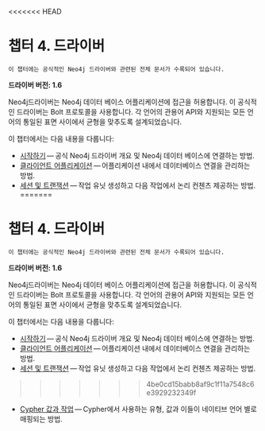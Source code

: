 <<<<<<< HEAD
# 챕터 4. 드라이버

```
이 챕터에는 공식적인 Neo4j 드라이버와 관련된 전체 문서가 수록되어 있습니다.  
```

**드라이버 버전: 1.6**


Neo4j드라이버는 Neo4j 데이터 베이스 어플리케이션에 접근을 허용합니다. 이 공식적인 드라이버는 Bolt 프로토콜을 사용합니다. 각 언어의 관용어 API와 지원되는 모든 언어의 통일된 표면 사이에서 균형을 맞추도록 설계되었습니다.

이 챕터에서는 다음 내용을 다룹니다:

+ [시작하기](./get-started.md) — 공식 Neo4j 드라이버 개요 및 Neo4j 데이터 베이스에 연결하는 방법.
+ [클라이언트 어플리케이션](./client-applications.md) — 어플리케이션 내에서 데이터베이스 연결을 관리하는 방법.
+ [세션 및 트랜잭션](./sessions-transactions.md) — 작업 유닛 생성하고 다음 작업에서 논리 컨첸츠 제공하는 방법. 
=======
# 챕터 4. 드라이버

```
이 챕터에는 공식적인 Neo4j 드라이버와 관련된 전체 문서가 수록되어 있습니다.  
```

**드라이버 버전: 1.6**


Neo4j드라이버는 Neo4j 데이터 베이스 어플리케이션에 접근을 허용합니다. 이 공식적인 드라이버는 Bolt 프로토콜을 사용합니다. 각 언어의 관용어 API와 지원되는 모든 언어의 통일된 표면 사이에서 균형을 맞추도록 설계되었습니다.

이 챕터에서는 다음 내용을 다룹니다:

+ [시작하기](./get-started.md) — 공식 Neo4j 드라이버 개요 및 Neo4j 데이터 베이스에 연결하는 방법.
+ [클라이언트 어플리케이션](./client-applications.md) — 어플리케이션 내에서 데이터베이스 연결을 관리하는 방법.
+ [세션 및 트랜잭션](./sessions-transactions.md) — 작업 유닛 생성하고 다음 작업에서 논리 컨첸츠 제공하는 방법. 
>>>>>>> 4be0cd15babb8af9c1f11a7548c6e3929232349f
+ [Cypher 값과 작업](./cypher-values.md) — Cypher에서 사용하는 유형, 값과 이들이 네이티브 언어 별로 매핑되는 방법.